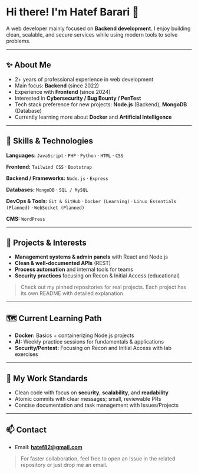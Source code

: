 # Hi there! I'm Hatef Barari 👋

A web developer mainly focused on **Backend development**. I enjoy building clean, scalable, and secure services while using modern tools to solve problems.

---

## ✨ About Me

* 2+ years of professional experience in web development
* Main focus: **Backend** (since 2022)
* Experience with **Frontend** (since 2024)
* Interested in **Cybersecurity / Bug Bounty / PenTest**
* Tech stack preference for new projects: **Node.js** (Backend), **MongoDB** (Database)
* Currently learning more about **Docker** and **Artificial Intelligence**

---

## 🧰 Skills & Technologies

**Languages:** `JavaScript` · `PHP` · `Python` · `HTML` · `CSS`

**Frontend:** `Tailwind CSS` · `Bootstrap`

**Backend / Frameworks:** `Node.js` · `Express`

**Databases:** `MongoDB` · `SQL / MySQL`

**DevOps & Tools:** `Git & GitHub` · `Docker (Learning)` · `Linux Essentials (Planned)` · `WebSocket (Planned)`

**CMS:** `WordPress`

---

## 🚀 Projects & Interests

* **Management systems & admin panels** with React and Node.js
* **Clean & well-documented APIs** (REST)
* **Process automation** and internal tools for teams
* **Security practices** focusing on Recon & Initial Access (educational)

> Check out my pinned repositories for real projects. Each project has its own README with detailed explanation.

---

## 🗺️ Current Learning Path

* **Docker:** Basics + containerizing Node.js projects
* **AI:** Weekly practice sessions for fundamentals & applications
* **Security/Pentest:** Focusing on Recon and Initial Access with lab exercises

---

## 🧪 My Work Standards

* Clean code with focus on **security**, **scalability**, and **readability**
* Atomic commits with clear messages; small, reviewable PRs
* Concise documentation and task management with Issues/Projects

---

## 📫 Contact

* Email: **[hatef82@gmail.com](mailto:hatef82@gmail.com)**

> For faster collaboration, feel free to open an Issue in the related repository or just drop me an email.
